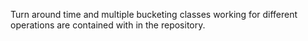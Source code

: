 Turn around time and multiple bucketing classes working for different operations are contained with in the repository. 
